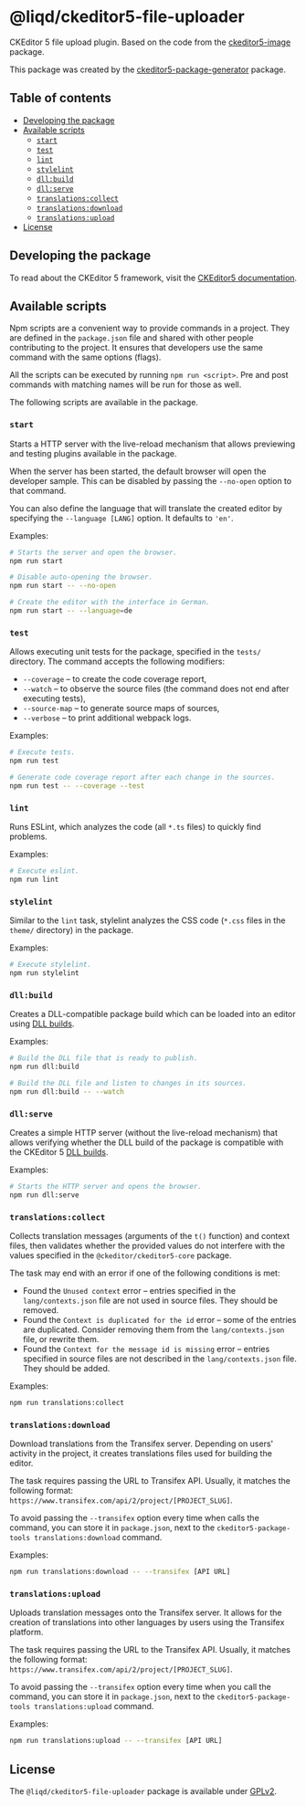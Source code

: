 @liqd/ckeditor5-file-uploader
=============================

CKEditor 5 file upload plugin. Based on the code from the [ckeditor5-image](https://www.npmjs.com/package/@ckeditor/ckeditor5-image) package.

This package was created by the [ckeditor5-package-generator](https://www.npmjs.com/package/ckeditor5-package-generator) package.

## Table of contents

* [Developing the package](#developing-the-package)
* [Available scripts](#available-scripts)
  * [`start`](#start)
  * [`test`](#test)
  * [`lint`](#lint)
  * [`stylelint`](#stylelint)
  * [`dll:build`](#dllbuild)
  * [`dll:serve`](#dllserve)
  * [`translations:collect`](#translationscollect)
  * [`translations:download`](#translationsdownload)
  * [`translations:upload`](#translationsupload)
* [License](#license)

## Developing the package

To read about the CKEditor 5 framework, visit the [CKEditor5 documentation](https://ckeditor.com/docs/ckeditor5/latest/framework/index.html).

## Available scripts

Npm scripts are a convenient way to provide commands in a project. They are defined in the `package.json` file and shared with other people contributing to the project. It ensures that developers use the same command with the same options (flags).

All the scripts can be executed by running `npm run <script>`. Pre and post commands with matching names will be run for those as well.

The following scripts are available in the package.

### `start`

Starts a HTTP server with the live-reload mechanism that allows previewing and testing plugins available in the package.

When the server has been started, the default browser will open the developer sample. This can be disabled by passing the `--no-open` option to that command.

You can also define the language that will translate the created editor by specifying the `--language [LANG]` option. It defaults to `'en'`.

Examples:

```bash
# Starts the server and open the browser.
npm run start

# Disable auto-opening the browser.
npm run start -- --no-open

# Create the editor with the interface in German.
npm run start -- --language=de
```

### `test`

Allows executing unit tests for the package, specified in the `tests/` directory. The command accepts the following modifiers:

* `--coverage` &ndash; to create the code coverage report,
* `--watch` &ndash; to observe the source files (the command does not end after executing tests),
* `--source-map` &ndash; to generate source maps of sources,
* `--verbose` &ndash; to print additional webpack logs.

Examples:

```bash
# Execute tests.
npm run test

# Generate code coverage report after each change in the sources.
npm run test -- --coverage --test
```

### `lint`

Runs ESLint, which analyzes the code (all `*.ts` files) to quickly find problems.

Examples:

```bash
# Execute eslint.
npm run lint
```

### `stylelint`

Similar to the `lint` task, stylelint analyzes the CSS code (`*.css` files in the `theme/` directory) in the package.

Examples:

```bash
# Execute stylelint.
npm run stylelint
```

### `dll:build`

Creates a DLL-compatible package build which can be loaded into an editor using [DLL builds](https://ckeditor.com/docs/ckeditor5/latest/builds/guides/development/dll-builds.html).

Examples:

```bash
# Build the DLL file that is ready to publish.
npm run dll:build

# Build the DLL file and listen to changes in its sources.
npm run dll:build -- --watch
```

### `dll:serve`

Creates a simple HTTP server (without the live-reload mechanism) that allows verifying whether the DLL build of the package is compatible with the CKEditor 5 [DLL builds](https://ckeditor.com/docs/ckeditor5/latest/builds/guides/development/dll-builds.html).

Examples:

```bash
# Starts the HTTP server and opens the browser.
npm run dll:serve
```

### `translations:collect`

Collects translation messages (arguments of the `t()` function) and context files, then validates whether the provided values do not interfere with the values specified in the `@ckeditor/ckeditor5-core` package.

The task may end with an error if one of the following conditions is met:

* Found the `Unused context` error &ndash; entries specified in the `lang/contexts.json` file are not used in source files. They should be removed.
* Found the `Context is duplicated for the id` error &ndash; some of the entries are duplicated. Consider removing them from the `lang/contexts.json` file, or rewrite them.
* Found the `Context for the message id is missing` error &ndash; entries specified in source files are not described in the `lang/contexts.json` file. They should be added.

Examples:

```bash
npm run translations:collect
```

### `translations:download`

Download translations from the Transifex server. Depending on users' activity in the project, it creates translations files used for building the editor.

The task requires passing the URL to Transifex API. Usually, it matches the following format: `https://www.transifex.com/api/2/project/[PROJECT_SLUG]`.

To avoid passing the `--transifex` option every time when calls the command, you can store it in `package.json`, next to the `ckeditor5-package-tools translations:download` command.

Examples:

```bash
npm run translations:download -- --transifex [API URL]
```

### `translations:upload`

Uploads translation messages onto the Transifex server. It allows for the creation of translations into other languages by users using the Transifex platform.

The task requires passing the URL to the Transifex API. Usually, it matches the following format: `https://www.transifex.com/api/2/project/[PROJECT_SLUG]`.

To avoid passing the `--transifex` option every time when you call the command, you can store it in `package.json`, next to the `ckeditor5-package-tools translations:upload` command.

Examples:

```bash
npm run translations:upload -- --transifex [API URL]
```

## License

The `@liqd/ckeditor5-file-uploader` package is available under [GPLv2](https://opensource.org/license/gpl-2-0/).
